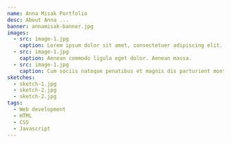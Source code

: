 ```yaml
---
name: Anna Misak Portfolio
desc: About Anna ...
banner: annamisak-banner.jpg
images:
  - src: image-1.jpg
    caption: Lorem ipsum dolor sit amet, consectetuer adipiscing elit.
  - src: image-1.jpg
    caption: Aenean commodo ligula eget dolor. Aenean massa.
  - src: image-1.jpg
    caption: Cum sociis natoque penatibus et magnis dis parturient montes, nascetur ridiculus mus.
sketches:
  - sketch-1.jpg
  - sketch-2.jpg
  - sketch-2.jpg
tags:
  - Web development
  - HTML
  - CSS
  - Javascript
---
```

